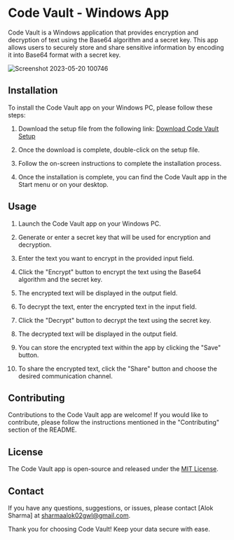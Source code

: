 # Code Vault - Windows App

Code Vault is a Windows application that provides encryption and decryption of text using the Base64 algorithm and a secret key. This app allows users to securely store and share sensitive information by encoding it into Base64 format with a secret key.




![Screenshot 2023-05-20 100746](https://github.com/Alok-2002/Code_Vault_For_Windows/assets/93814546/cbb3d200-7813-4ce1-b0f2-e7c836f3c5ca)


## Installation

To install the Code Vault app on your Windows PC, please follow these steps:

1. Download the setup file from the following link: [Download Code Vault Setup](https://github.com/Alok-2002/Code_Vault_For_Windows/releases/download/CodeVault/CodeVault-WINDOWS_1.5_setup_x64_x86.exe)

2. Once the download is complete, double-click on the setup file.

3. Follow the on-screen instructions to complete the installation process.

4. Once the installation is complete, you can find the Code Vault app in the Start menu or on your desktop.

## Usage

1. Launch the Code Vault app on your Windows PC.

2. Generate or enter a secret key that will be used for encryption and decryption.

3. Enter the text you want to encrypt in the provided input field.

4. Click the "Encrypt" button to encrypt the text using the Base64 algorithm and the secret key.

5. The encrypted text will be displayed in the output field.

6. To decrypt the text, enter the encrypted text in the input field.

7. Click the "Decrypt" button to decrypt the text using the secret key.

8. The decrypted text will be displayed in the output field.

9. You can store the encrypted text within the app by clicking the "Save" button.

10. To share the encrypted text, click the "Share" button and choose the desired communication channel.

## Contributing

Contributions to the Code Vault app are welcome! If you would like to contribute, please follow the instructions mentioned in the "Contributing" section of the README.

## License

The Code Vault app is open-source and released under the [MIT License](LICENSE).

## Contact

If you have any questions, suggestions, or issues, please contact [Alok Sharma] at [sharmaalok02gwl@gmail.com](mailto:sharmaalok02gwl@gmail.com).

Thank you for choosing Code Vault! Keep your data secure with ease.
